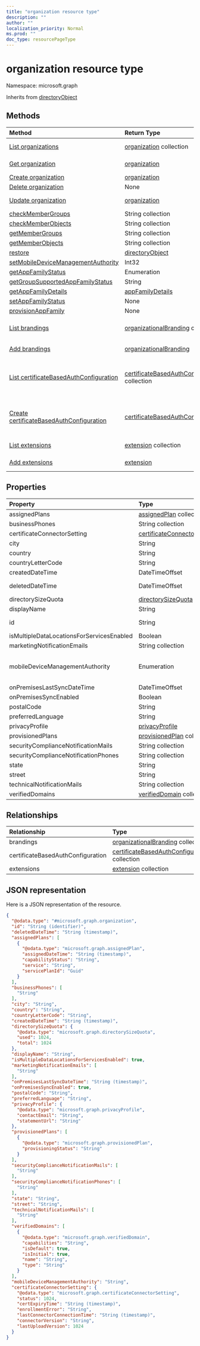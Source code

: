 ```yaml
---
title: "organization resource type"
description: ""
author: ""
localization_priority: Normal
ms.prod: ""
doc_type: resourcePageType
---
```


# organization resource type


Namespace: microsoft.graph




Inherits from [directoryObject](../resources/directoryobject.md)

## Methods
|Method|Return Type|Description|
|:---|:---|:---|
|[List organizations](../api/organization-list.md)|[organization](../resources/organization.md) collection|List properties and relationships of the [organization](../resources/organization.md) objects.|
|[Get organization](../api/organization-get.md)|[organization](../resources/organization.md)|Read properties and relationships of the [organization](../resources/organization.md) object.|
|[Create organization](../api/organization-post-organization.md)|[organization](../resources/organization.md)|Create a new [organization](../resources/organization.md) object.|
|[Delete organization](../api/organization-delete.md)|None|Deletes a [organization](../resources/organization.md).|
|[Update organization](../api/organization-update.md)|[organization](../resources/organization.md)|Update the properties of a [organization](../resources/organization.md) object.|
|[checkMemberGroups](../api/organization-checkmembergroups.md)|String collection||
|[checkMemberObjects](../api/organization-checkmemberobjects.md)|String collection||
|[getMemberGroups](../api/organization-getmembergroups.md)|String collection||
|[getMemberObjects](../api/organization-getmemberobjects.md)|String collection||
|[restore](../api/organization-restore.md)|[directoryObject](../resources/directoryobject.md)||
|[setMobileDeviceManagementAuthority](../api/organization-setmobiledevicemanagementauthority.md)|Int32||
|[getAppFamilyStatus](../api/organization-getappfamilystatus.md)|Enumeration||
|[getGroupSupportedAppFamilyStatus](../api/organization-getgroupsupportedappfamilystatus.md)|String||
|[getAppFamilyDetails](../api/organization-getappfamilydetails.md)|[appFamilyDetails](../resources/appfamilydetails.md)||
|[setAppFamilyStatus](../api/organization-setappfamilystatus.md)|None||
|[provisionAppFamily](../api/organization-provisionappfamily.md)|None||
|[List brandings](../api/organization-list-brandings.md)|[organizationalBranding](../resources/organizationalbranding.md) collection|Get the organizationalBrandings from the brandings navigation property.|
|[Add brandings](../api/organization-post-brandings.md)|[organizationalBranding](../resources/organizationalbranding.md)|Add brandings by posting to the brandings collection.|
|[List certificateBasedAuthConfiguration](../api/organization-list-certificatebasedauthconfiguration.md)|[certificateBasedAuthConfiguration](../resources/certificatebasedauthconfiguration.md) collection|Get the certificateBasedAuthConfigurations from the certificateBasedAuthConfiguration navigation property.|
|[Create certificateBasedAuthConfiguration](../api/organization-post-certificatebasedauthconfiguration.md)|[certificateBasedAuthConfiguration](../resources/certificatebasedauthconfiguration.md)|Create certificateBasedAuthConfiguration by posting to the certificateBasedAuthConfiguration collection.|
|[List extensions](../api/organization-list-extensions.md)|[extension](../resources/extension.md) collection|Get the extensions from the extensions navigation property.|
|[Add extensions](../api/organization-post-extensions.md)|[extension](../resources/extension.md)|Add extensions by posting to the extensions collection.|

## Properties
|Property|Type|Description|
|:---|:---|:---|
|assignedPlans|[assignedPlan](../resources/assignedplan.md) collection||
|businessPhones|String collection||
|certificateConnectorSetting|[certificateConnectorSetting](../resources/certificateconnectorsetting.md)||
|city|String||
|country|String||
|countryLetterCode|String||
|createdDateTime|DateTimeOffset||
|deletedDateTime|DateTimeOffset| Inherited from [directoryObject](../resources/directoryobject.md)|
|directorySizeQuota|[directorySizeQuota](../resources/directorysizequota.md)||
|displayName|String||
|id|String| Inherited from [entity](../resources/entity.md)|
|isMultipleDataLocationsForServicesEnabled|Boolean||
|marketingNotificationEmails|String collection||
|mobileDeviceManagementAuthority|Enumeration| Possible values are: `unknown`, `intune`, `sccm`, `office365`.|
|onPremisesLastSyncDateTime|DateTimeOffset||
|onPremisesSyncEnabled|Boolean||
|postalCode|String||
|preferredLanguage|String||
|privacyProfile|[privacyProfile](../resources/privacyprofile.md)||
|provisionedPlans|[provisionedPlan](../resources/provisionedplan.md) collection||
|securityComplianceNotificationMails|String collection||
|securityComplianceNotificationPhones|String collection||
|state|String||
|street|String||
|technicalNotificationMails|String collection||
|verifiedDomains|[verifiedDomain](../resources/verifieddomain.md) collection||

## Relationships
|Relationship|Type|Description|
|:---|:---|:---|
|brandings|[organizationalBranding](../resources/organizationalbranding.md) collection||
|certificateBasedAuthConfiguration|[certificateBasedAuthConfiguration](../resources/certificatebasedauthconfiguration.md) collection||
|extensions|[extension](../resources/extension.md) collection||

## JSON representation
Here is a JSON representation of the resource.
<!-- {
  "blockType": "resource",
  "keyProperty": "id",
  "@odata.type": "microsoft.graph.organization",
  "baseType": "microsoft.graph.directoryObject",
  "openType": true
}
-->
``` json
{
  "@odata.type": "#microsoft.graph.organization",
  "id": "String (identifier)",
  "deletedDateTime": "String (timestamp)",
  "assignedPlans": [
    {
      "@odata.type": "microsoft.graph.assignedPlan",
      "assignedDateTime": "String (timestamp)",
      "capabilityStatus": "String",
      "service": "String",
      "servicePlanId": "Guid"
    }
  ],
  "businessPhones": [
    "String"
  ],
  "city": "String",
  "country": "String",
  "countryLetterCode": "String",
  "createdDateTime": "String (timestamp)",
  "directorySizeQuota": {
    "@odata.type": "microsoft.graph.directorySizeQuota",
    "used": 1024,
    "total": 1024
  },
  "displayName": "String",
  "isMultipleDataLocationsForServicesEnabled": true,
  "marketingNotificationEmails": [
    "String"
  ],
  "onPremisesLastSyncDateTime": "String (timestamp)",
  "onPremisesSyncEnabled": true,
  "postalCode": "String",
  "preferredLanguage": "String",
  "privacyProfile": {
    "@odata.type": "microsoft.graph.privacyProfile",
    "contactEmail": "String",
    "statementUrl": "String"
  },
  "provisionedPlans": [
    {
      "@odata.type": "microsoft.graph.provisionedPlan",
      "provisioningStatus": "String"
    }
  ],
  "securityComplianceNotificationMails": [
    "String"
  ],
  "securityComplianceNotificationPhones": [
    "String"
  ],
  "state": "String",
  "street": "String",
  "technicalNotificationMails": [
    "String"
  ],
  "verifiedDomains": [
    {
      "@odata.type": "microsoft.graph.verifiedDomain",
      "capabilities": "String",
      "isDefault": true,
      "isInitial": true,
      "name": "String",
      "type": "String"
    }
  ],
  "mobileDeviceManagementAuthority": "String",
  "certificateConnectorSetting": {
    "@odata.type": "microsoft.graph.certificateConnectorSetting",
    "status": 1024,
    "certExpiryTime": "String (timestamp)",
    "enrollmentError": "String",
    "lastConnectorConnectionTime": "String (timestamp)",
    "connectorVersion": "String",
    "lastUploadVersion": 1024
  }
}
```

